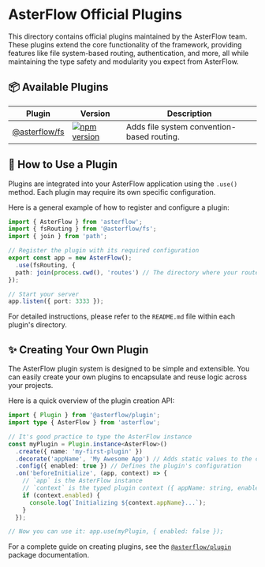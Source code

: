 # AsterFlow Official Plugins

This directory contains official plugins maintained by the AsterFlow team. These plugins extend the core functionality of the framework, providing features like file system-based routing, authentication, and more, all while maintaining the type safety and modularity you expect from AsterFlow.

## 📦 Available Plugins

| Plugin | Version | Description |
| ------ |-------- | ----------- |
| [@asterflow/fs](https://github.com/AsterFlow/plugins/tree/main/plugins/fs) | [![npm version](https://img.shields.io/npm/v/@asterflow/fs.svg?style=flat-square)](https://www.npmjs.com/package/@asterflow/fs) | Adds file system convention-based routing. |

## 🚀 How to Use a Plugin

Plugins are integrated into your AsterFlow application using the `.use()` method. Each plugin may require its own specific configuration.

Here is a general example of how to register and configure a plugin:

```typescript
import { AsterFlow } from 'asterflow';
import { fsRouting } from '@asterflow/fs';
import { join } from 'path';

// Register the plugin with its required configuration
export const app = new AsterFlow();
  .use(fsRouting, {
  path: join(process.cwd(), 'routes') // The directory where your routes are located
});

// Start your server
app.listen({ port: 3333 });
```

For detailed instructions, please refer to the `README.md` file within each plugin's directory.

## ✨ Creating Your Own Plugin

The AsterFlow plugin system is designed to be simple and extensible. You can easily create your own plugins to encapsulate and reuse logic across your projects.

Here is a quick overview of the plugin creation API:

```typescript
import { Plugin } from '@asterflow/plugin';
import type { AsterFlow } from 'asterflow';

// It's good practice to type the AsterFlow instance
const myPlugin = Plugin.instance<AsterFlow>()
  .create({ name: 'my-first-plugin' })
  .decorate('appName', 'My Awesome App') // Adds static values to the context
  .config({ enabled: true }) // Defines the plugin's configuration
  .on('beforeInitialize', (app, context) => {
    // `app` is the AsterFlow instance
    // `context` is the typed plugin context ({ appName: string, enabled: boolean })
    if (context.enabled) {
      console.log(`Initializing ${context.appName}...`);
    }
  });

// Now you can use it: app.use(myPlugin, { enabled: false });
```

For a complete guide on creating plugins, see the [`@asterflow/plugin`](https://www.google.com/search?q=%5Bhttps://www.npmjs.com/package/%40asterflow/plugin%5D\(https://www.npmjs.com/package/%40asterflow/plugin\)) package documentation.